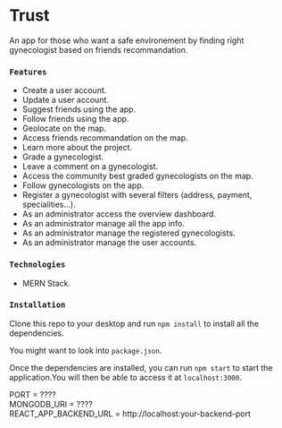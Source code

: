 # Trust

An app for those who want a safe environement by finding right gynecologist based on friends recommandation.

### `Features`

- Create a user account.<br />
- Update a user account.<br />
- Suggest friends using the app.<br />
- Follow friends using the app.<br />
- Geolocate on the map.<br />
- Access friends recommandation on the map.<br />
- Learn more about the project.<br />
- Grade a gynecologist.<br />
- Leave a comment on a gynecologist.<br />
- Access the community best graded gynecologists on the map.<br />
- Follow gynecologists on the app.<br />
- Register a gynecologist with several filters (address, payment, specialities...).<br />
- As an administrator access the overview dashboard.<br />
- As an administrator manage all the app info.<br />
- As an administrator manage the registered gynecologists.<br />
- As an administrator manage the user accounts.<br />

### `Technologies`

- MERN Stack.<br />

### `Installation`

Clone this repo to your desktop and run `npm install` to install all the dependencies.<br />

You might want to look into `package.json`.<br />

Once the dependencies are installed, you can run `npm start` to start the application.You will then be able to access it at `localhost:3000`.<br />

PORT = ????<br />
MONGODB_URI = ????<br />
REACT_APP_BACKEND_URL = http://localhost:your-backend-port<br />
